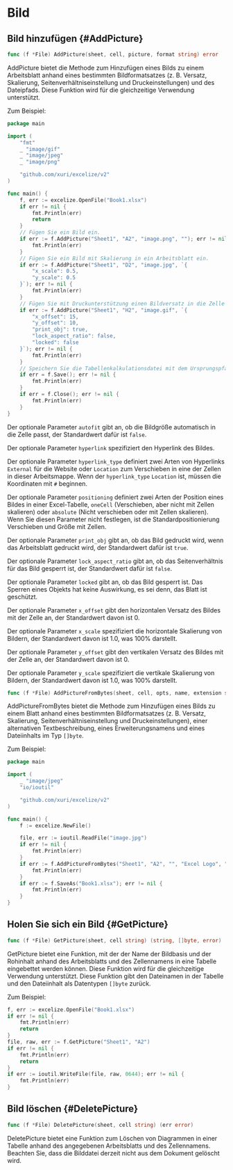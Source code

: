 # Bild

## Bild hinzufügen {#AddPicture}

```go
func (f *File) AddPicture(sheet, cell, picture, format string) error
```

AddPicture bietet die Methode zum Hinzufügen eines Bilds zu einem Arbeitsblatt anhand eines bestimmten Bildformatsatzes (z. B. Versatz, Skalierung, Seitenverhältniseinstellung und Druckeinstellungen) und des Dateipfads. Diese Funktion wird für die gleichzeitige Verwendung unterstützt.

Zum Beispiel:

```go
package main

import (
    "fmt"
    _ "image/gif"
    _ "image/jpeg"
    _ "image/png"

    "github.com/xuri/excelize/v2"
)

func main() {
    f, err := excelize.OpenFile("Book1.xlsx")
    if err != nil {
        fmt.Println(err)
        return
    }
    // Fügen Sie ein Bild ein.
    if err := f.AddPicture("Sheet1", "A2", "image.png", ""); err != nil {
        fmt.Println(err)
    }
    // Fügen Sie ein Bild mit Skalierung in ein Arbeitsblatt ein.
    if err := f.AddPicture("Sheet1", "D2", "image.jpg", `{
        "x_scale": 0.5,
        "y_scale": 0.5
    }`); err != nil {
        fmt.Println(err)
    }
    // Fügen Sie mit Druckunterstützung einen Bildversatz in die Zelle ein.
    if err := f.AddPicture("Sheet1", "H2", "image.gif", `{
        "x_offset": 15,
        "y_offset": 10,
        "print_obj": true,
        "lock_aspect_ratio": false,
        "locked": false
    }`); err != nil {
        fmt.Println(err)
    }
    // Speichern Sie die Tabellenkalkulationsdatei mit dem Ursprungspfad.
    if err = f.Save(); err != nil {
        fmt.Println(err)
    }
    if err = f.Close(); err != nil {
        fmt.Println(err)
    }
}
```

Der optionale Parameter `autofit` gibt an, ob die Bildgröße automatisch in die Zelle passt, der Standardwert dafür ist `false`.

Der optionale Parameter `hyperlink` spezifiziert den Hyperlink des Bildes.

Der optionale Parameter `hyperlink_type` definiert zwei Arten von Hyperlinks `External` für die Website oder `Location` zum Verschieben in eine der Zellen in dieser Arbeitsmappe. Wenn der `hyperlink_type` `Location` ist, müssen die Koordinaten mit `#` beginnen.

Der optionale Parameter `positioning` definiert zwei Arten der Position eines Bildes in einer Excel-Tabelle, `oneCell` (Verschieben, aber nicht mit Zellen skalieren) oder `absolute` (Nicht verschieben oder mit Zellen skalieren). Wenn Sie diesen Parameter nicht festlegen, ist die Standardpositionierung Verschieben und Größe mit Zellen.

Der optionale Parameter `print_obj` gibt an, ob das Bild gedruckt wird, wenn das Arbeitsblatt gedruckt wird, der Standardwert dafür ist `true`.

Der optionale Parameter `lock_aspect_ratio` gibt an, ob das Seitenverhältnis für das Bild gesperrt ist, der Standardwert dafür ist `false`.

Der optionale Parameter `locked` gibt an, ob das Bild gesperrt ist. Das Sperren eines Objekts hat keine Auswirkung, es sei denn, das Blatt ist geschützt.

Der optionale Parameter `x_offset` gibt den horizontalen Versatz des Bildes mit der Zelle an, der Standardwert davon ist 0.

Der optionale Parameter `x_scale` spezifiziert die horizontale Skalierung von Bildern, der Standardwert davon ist 1.0, was 100% darstellt.

Der optionale Parameter `y_offset` gibt den vertikalen Versatz des Bildes mit der Zelle an, der Standardwert davon ist 0.

Der optionale Parameter `y_scale` spezifiziert die vertikale Skalierung von Bildern, der Standardwert davon ist 1.0, was 100% darstellt.

```go
func (f *File) AddPictureFromBytes(sheet, cell, opts, name, extension string, file []byte) error
```

AddPictureFromBytes bietet die Methode zum Hinzufügen eines Bilds zu einem Blatt anhand eines bestimmten Bildformatsatzes (z. B. Versatz, Skalierung, Seitenverhältniseinstellung und Druckeinstellungen), einer alternativen Textbeschreibung, eines Erweiterungsnamens und eines Dateiinhalts im Typ `[]byte`.

Zum Beispiel:

```go
package main

import (
    _ "image/jpeg"
    "io/ioutil"

    "github.com/xuri/excelize/v2"
)

func main() {
    f := excelize.NewFile()

    file, err := ioutil.ReadFile("image.jpg")
    if err != nil {
        fmt.Println(err)
    }
    if err := f.AddPictureFromBytes("Sheet1", "A2", "", "Excel Logo", ".jpg", file); err != nil {
        fmt.Println(err)
    }
    if err := f.SaveAs("Book1.xlsx"); err != nil {
        fmt.Println(err)
    }
}
```

## Holen Sie sich ein Bild {#GetPicture}

```go
func (f *File) GetPicture(sheet, cell string) (string, []byte, error)
```

GetPicture bietet eine Funktion, mit der der Name der Bildbasis und der Rohinhalt anhand des Arbeitsblatts und des Zellennamens in eine Tabelle eingebettet werden können. Diese Funktion wird für die gleichzeitige Verwendung unterstützt. Diese Funktion gibt den Dateinamen in der Tabelle und den Dateiinhalt als Datentypen `[]byte` zurück.

Zum Beispiel:

```go
f, err := excelize.OpenFile("Book1.xlsx")
if err != nil {
    fmt.Println(err)
    return
}
file, raw, err := f.GetPicture("Sheet1", "A2")
if err != nil {
    fmt.Println(err)
    return
}
if err := ioutil.WriteFile(file, raw, 0644); err != nil {
    fmt.Println(err)
}
```

## Bild löschen {#DeletePicture}

```go
func (f *File) DeletePicture(sheet, cell string) (err error)
```

DeletePicture bietet eine Funktion zum Löschen von Diagrammen in einer Tabelle anhand des angegebenen Arbeitsblatts und des Zellennamens. Beachten Sie, dass die Bilddatei derzeit nicht aus dem Dokument gelöscht wird.
